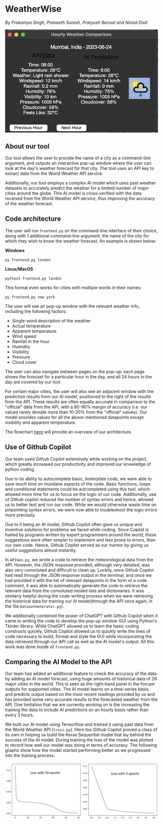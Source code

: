 # WeatherWise
_By Prakamya Singh, Praneeth Suresh, Pratyush Bansal and Ninad Dixit_

[![Watch the video](https://github.com/Praneeth-Suresh/ForecastingFastestCoderFirst/blob/main/Analysis/API_vs_AI_comparison.png)](https://github.com/Praneeth-Suresh/ForecastingFastestCoderFirst/blob/main/Analysis/WeatherWise%20demo.mp4)

## About our tool
Our tool allows the user to provide the name of a city as a command-line argument, and outputs an interactive pop-up window where the user can look at the day's weather forecast for that city. The tool uses an API key to extract data from the World Weather API service.

Additionally, our tool employs a complex AI model which uses past weather datasets to accurately predict the weather for a limited number of major cities around the globe. This AI model is cross-verified with the data received from the World Weather API service, thus improving the accuracy of the weather forecast.

## Code architecture
The user will run `frontend.py` on the command-line interface of their choice, along with 1 additional command-line argument: the name of the city for which they wish to know the weather forecast. An example is shown below:

**Windows**
```
py frontend.py london
```

**Linux/MacOS**
```
python3 frontend.py london
```

This format even works for cities with multiple words in their names:
```
py frontend.py new york
```

The user will see an pop-up window with the relevant weather info, including the following factors:
 * Single-word description of the weather
 * Actual temperature
 * Apparent temperature
 * Wind speed
 * Rainfall in the hour
 * Humidity
 * Visibility
 * Pressure
 * Cloud cover

The user can also navigate between pages on the pop-up; each page shows the forecast for a particular hour in the day, and all 24 hours in the day are covered by our tool.

For certain major cities, the user will also see an adjacent window with the prediction results from our AI model, positioned to the right of the results from the API. These results are often equally accurate in comparison to the "official" data from the API, with a 80-90% margin of accuracy (i.e. our values rarely deviate more than 10-20% from the "official" values). Our model provides values for all the above-mentioned datapoints except visibility and apparent temperature.

The flowchart [here](https://cdn.discordapp.com/attachments/1117454328836399147/1122134859683471410/image.png) will provide an overview of our architecture.

## Use of Github Copilot
Our team used Github Copilot extensively while working on the project, which greatly increased our productivity and improved our knowledge of python coding.

Due to its ability to autocomplete basic, boilerplate code, we were able to save much time on mundane aspects of the code. Basic functions, loops and conditional statements could be autcompleted using this tool, which allowed more time for us to focus on the logic of our code. Additionally, use of Github copilot reduced the number of syntax errors and hence, allowed us to better test and run our code. While we would otherwise waste time on pinpointing syntax errors, we were now able to troubleshoot the logic errors more precisely.

Due to it being an AI model, Github Copilot often gave us unique and inventive solutions for problems we faced while coding. Since Copilot is fueled by programs written by expert programmers around the world, these suggestions were often simpler to implement and less prone to errors, than our own code. Hence, Github Copilot served as our mentor by giving us useful suggestions almost instantly.

In `APIGen.py`, we wrote a code to retrieve the meteorological data from the API. However, the JSON response provided, although very detailed, was also very convoluted and difficult to clean up. Luckily, once Github Copilot had read through the JSON response output in the terminal, and once we had provided it with the list of relevant datapoints in the form of a code comment, it was able to automatically generate the code to retrieve the relevant data from the convoluted nested lists and dictionaries. It was similarly helpful during the code-writing process when we were retrieving the historical data for training our AI model(through the API once again; in the file `DatasetGenerator.py`).

We additionally combined the power of ChatGPT with Github Copilot when it came to writing the code to develop the pop-up window GUI using Python's Tkinter library. While ChatGPT allowed us to learn the basic coding constructs quickly, Github Copilot allowed us to quickly write the lines of code necessary to build, format and style the GUI while incorporating the data retrieved through our API call as well as the AI model's output. All this work was done inside of `frontend.py`.

## Comparing the AI Model to the API
Our team has added an additional feature to check the accuracy of the data by adding an AI model forecast, using huge amounts of historical data of 26 major cities in the world. This is seen as the right-hand panel in the forcast outputs for supported cities. The AI model learns on a time-series basis, and predicts output based on the most recent readings provided by us and has provided some very accurate results to the forecasted weather from the API. One limitation that we are currently working on is the increasing the training the data to include AI predictions on an hourly basis rather than every 3 hours.

We built our AI model using Tensorflow and trained it using past data from the World Weather API (`train.py`). Here too Github Copilot proved a class of its own in helping us build the Keras Sequential model that lay behind the success of the AI model. During training the loss of the model was plotted to record how well our model was doing in terms of accuracy. The following graphs show how the model started performing better as we progressed into the training process. 

<img align="left" width="50%" src="https://github.com/Praneeth-Suresh/ForecastingFastestCoderFirst/blob/main/Analysis/loss_50_epochs.png">
<img align="right" width="50%" src="https://github.com/Praneeth-Suresh/ForecastingFastestCoderFirst/blob/main/Analysis/loss_5_epochs.png">
